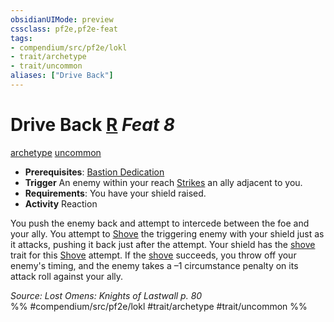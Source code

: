 ```yaml
---
obsidianUIMode: preview
cssclass: pf2e,pf2e-feat
tags:
- compendium/src/pf2e/lokl
- trait/archetype
- trait/uncommon
aliases: ["Drive Back"]
---
```

# Drive Back  [R](/rules/core-rulebook/chapter-9-playing-the-game.md#Actions "Reaction") *Feat 8*  
[archetype](/rules/traits/archetype.md)  [uncommon](/rules/traits/uncommon.md)  

- **Prerequisites**: [Bastion Dedication](/compendium/feats/bastion-dedication-apg.md)
- **Trigger** An enemy within your reach [Strikes](/rules/actions/strike.md) an ally adjacent to you.
- **Requirements**: You have your shield raised.
- **Activity** Reaction

You push the enemy back and attempt to intercede between the foe and your ally. You attempt to [Shove](/rules/actions/shove.md) the triggering enemy with your shield just as it attacks, pushing it back just after the attempt. Your shield has the [shove](/rules/traits/shove.md) trait for this [Shove](/rules/actions/shove.md) attempt. If the [shove](/rules/actions/shove.md) succeeds, you throw off your enemy's timing, and the enemy takes a –1 circumstance penalty on its attack roll against your ally.

*Source: Lost Omens: Knights of Lastwall p. 80*  
%% #compendium/src/pf2e/lokl #trait/archetype #trait/uncommon %%